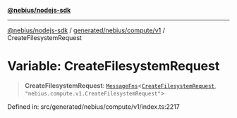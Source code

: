 [**@nebius/nodejs-sdk**](../../../../../README.md)

---

[@nebius/nodejs-sdk](../../../../../README.md) / [generated/nebius/compute/v1](../README.md) / CreateFilesystemRequest

# Variable: CreateFilesystemRequest

> **CreateFilesystemRequest**: [`MessageFns`](../../../../../runtime/protos/core/interfaces/MessageFns.md)\<[`CreateFilesystemRequest`](../interfaces/CreateFilesystemRequest.md), `"nebius.compute.v1.CreateFilesystemRequest"`\>

Defined in: src/generated/nebius/compute/v1/index.ts:2217
